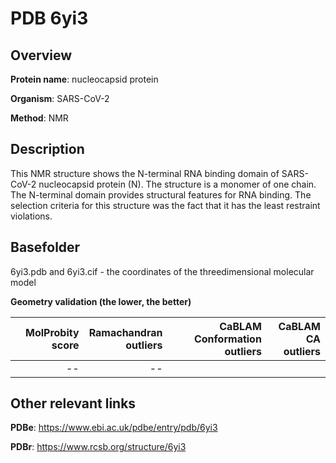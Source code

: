 # PDB 6yi3

## Overview

**Protein name**: nucleocapsid protein

**Organism**: SARS-CoV-2

**Method**: NMR

## Description

This NMR structure shows the N-terminal RNA binding domain of SARS-CoV-2 nucleocapsid protein (N). The structure is a monomer of one chain. The N-terminal domain provides structural features for RNA binding. The selection criteria for this structure was the fact that it has the least restraint violations.

## Basefolder

6yi3.pdb and 6yi3.cif - the coordinates of the threedimensional molecular model




**Geometry validation (the lower, the better)**

|   |**MolProbity<br>score**| **Ramachandran<br>outliers** | **CaBLAM<br>Conformation outliers** | **CaBLAM<br>CA outliers** |
|---|-------------:|----------------:|----------------:|----------------:|
||--|--|||


## Other relevant links 
**PDBe**:  https://www.ebi.ac.uk/pdbe/entry/pdb/6yi3
 
**PDBr**: https://www.rcsb.org/structure/6yi3 

